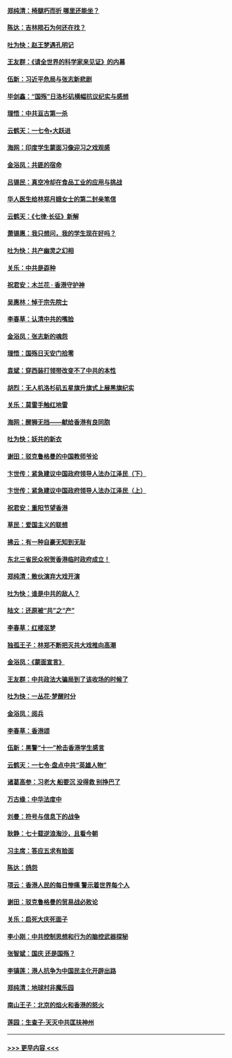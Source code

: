 #### [郑纯清：椅腿朽而折 哪里还能坐？](../pages/nsc993/n11596273.md?t=10180544) 
#### [陈达：吉林陨石为何还在找？](../pages/nsc993/n11596253.md?t=10180544) 
#### [吐为快：赵王梦遇孔明记](../pages/nsc993/n11596208.md?t=10180544) 
#### [王友群：《请全世界的科学家来见证》的内幕](../pages/nsc993/n11594091.md?t=10180544) 
#### [伍新：习近平危局与张志新悲剧](../pages/nsc993/n11594089.md?t=10180544) 
#### [毕剑鑫：“国殇”日洛杉矶横幅抗议纪实与感想](../pages/nsc993/n11591301.md?t=10180544) 
#### [理悟：中共亘古第一杀](../pages/nsc993/n11590734.md?t=10180544) 
#### [云鹤天：一七令•大跃进](../pages/nsc993/n11590699.md?t=10180544) 
#### [海网：印度学生蒙面习像迎习之戏观感](../pages/nsc993/n11590675.md?t=10180544) 
#### [金浴凤：共匪的宿命](../pages/nsc993/n11586383.md?t=10180544) 
#### [吕锡民：真空冷却在食品工业的应用与挑战](../pages/nsc993/n11585819.md?t=10180544) 
#### [华人医生给林郑月娥女士的第二封亲笔信](../pages/nsc993/n11585124.md?t=10180544) 
#### [云鹤天：《七律·长征》新解](../pages/nsc993/n11584578.md?t=10180544) 
#### [萧锡惠：我只想问，我的学生现在好吗？](../pages/nsc993/n11583828.md?t=10180544) 
#### [吐为快：共产幽灵之幻相](../pages/nsc993/n11583224.md?t=10180544) 
#### [关乐：中共是孬种](../pages/nsc993/n11582099.md?t=10180544) 
#### [祝君安：木兰花 · 香港守护神](../pages/nsc993/n11581782.md?t=10180544) 
#### [吴惠林：悼于宗先院士](../pages/nsc993/n11580283.md?t=10180544) 
#### [李春草：认清中共的嘴脸](../pages/nsc993/n11579954.md?t=10180544) 
#### [金浴凤：张志新的魂怨](../pages/nsc993/n11579913.md?t=10180544) 
#### [理悟：国殇日天安门拾零](../pages/nsc993/n11579843.md?t=10180544) 
#### [袁斌：穿西装打领带改变不了中共的本性](../pages/nsc993/n11579814.md?t=10180544) 
#### [胡烈：无人机洛杉矶五星旗升旗式上展黑旗纪实](../pages/nsc993/n11579322.md?t=10180544) 
#### [关乐：莫雷手触红地雷](../pages/nsc993/n11577862.md?t=10180544) 
#### [海网：醒狮无挡——献给香港有良同胞](../pages/nsc993/n11577835.md?t=10180544) 
#### [吐为快：妖共的新衣](../pages/nsc993/n11577575.md?t=10180544) 
#### [谢田：驳克鲁格曼的中国教师爷论](../pages/nsc993/n11575034.md?t=10180544) 
#### [卞世传：紧急建议中国政府领导人法办江泽民（下）](../pages/nsc993/n11573390.md?t=10180544) 
#### [卞世传：紧急建议中国政府领导人法办江泽民（上）](../pages/nsc993/n11573208.md?t=10180544) 
#### [祝君安：重阳节望香港](../pages/nsc993/n11573190.md?t=10180544) 
#### [草民：爱国主义的联想](../pages/nsc993/n11572333.md?t=10180544) 
#### [拂云：有一种自豪无知到无耻](../pages/nsc993/n11572006.md?t=10180544) 
#### [东北三省民众祝贺香港临时政府成立！](../pages/nsc993/n11571215.md?t=10180544) 
#### [郑纯清：散伙演弃大戏开演](../pages/nsc993/n11570826.md?t=10180544) 
#### [吐为快：谁是中共的敌人？](../pages/nsc993/n11570817.md?t=10180544) 
#### [陆文：还原被“共”之“产”](../pages/nsc993/n11570798.md?t=10180544) 
#### [李春草：红楼沤梦](../pages/nsc993/n11569673.md?t=10180544) 
#### [独孤王子：林郑不断把灭共大戏推向高潮](../pages/nsc993/n11569381.md?t=10180544) 
#### [金浴凤：《蒙面宣言》](../pages/nsc993/n11569368.md?t=10180544) 
#### [王友群：中共政法大骗局到了该收场的时候了](../pages/nsc993/n11568940.md?t=10180544) 
#### [吐为快：一丛花‧梦醒时分](../pages/nsc993/n11567491.md?t=10180544) 
#### [金浴凤：阅兵](../pages/nsc993/n11567454.md?t=10180544) 
#### [李春草：香港颂](../pages/nsc993/n11567444.md?t=10180544) 
#### [伍新：黑警“十一”枪击香港学生感言](../pages/nsc993/n11567426.md?t=10180544) 
#### [云鹤天：一七令‧盘点中共“英雄人物”](../pages/nsc993/n11567091.md?t=10180544) 
#### [诸葛高参：习老大 船要沉 没得救 别挣巴了](../pages/nsc993/n11566976.md?t=10180544) 
#### [万古缘：中华法度中](../pages/nsc993/n11566726.md?t=10180544) 
#### [刘曼：符号与信息下的战争](../pages/nsc993/n11564655.md?t=10180544) 
#### [耿静：七十载逆浪淘沙，且看今朝](../pages/nsc993/n11564520.md?t=10180544) 
#### [习主席：答应五求有脸面](../pages/nsc993/n11563953.md?t=10180544) 
#### [陈达：鸽怨](../pages/nsc993/n11561879.md?t=10180544) 
#### [项云：香港人民的每日惨痛  警示着世界每个人](../pages/nsc993/n11559273.md?t=10180544) 
#### [谢田：驳克鲁格曼的贸易战必败论](../pages/nsc993/n11555840.md?t=10180544) 
#### [关乐：启死大庆死面子](../pages/nsc993/n11556823.md?t=10180544) 
#### [李小刚：中共控制思想和行为的脑控武器探秘](../pages/nsc993/n11556776.md?t=10180544) 
#### [张智斌：国庆  还是国殇？](../pages/nsc993/n11556617.md?t=10180544) 
#### [李镇莲：港人抗争为中国民主化开辟出路](../pages/nsc993/n11556570.md?t=10180544) 
#### [郑纯清：地球村非魔乐园](../pages/nsc993/n11555415.md?t=10180544) 
#### [南山王子：北京的焰火和香港的怒火](../pages/nsc993/n11555318.md?t=10180544) 
#### [莲园：生查子·天灭中共匡扶神州](../pages/nsc993/n11555302.md?t=10180544) 

----
#### [ >>> 更早内容 <<< ](../indexes/nsc993-earlier.md)
